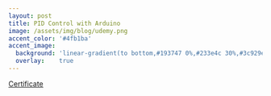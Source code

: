 ```yaml
---
layout: post
title: PID Control with Arduino
image: /assets/img/blog/udemy.png
accent_color: '#4fb1ba'
accent_image:
  background: 'linear-gradient(to bottom,#193747 0%,#233e4c 30%,#3c929e 50%,#d5d5d4 70%,#cdccc8 100%)'
  overlay:    true
---
```

[Certificate](https://www.udemy.com/certificate/UC-OGJPZHQ8/)
